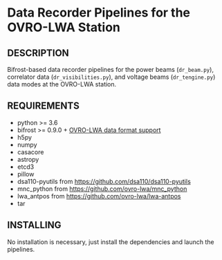 Data Recorder Pipelines for the OVRO-LWA Station
================================================

DESCRIPTION
-----------
Bifrost-based data recorder pipelines for the power beams (`dr_beam.py`), correlator data (`dr_visibilities.py`),
and voltage beams (`dr_tengine.py`) data modes at the OVRO-LWA station.

REQUIREMENTS
------------
 * python >= 3.6
 * bifrost >= 0.9.0 + [OVRO-LWA data format support](https://github.com/realtimeradio/caltech-bifrost-dsp)
 * h5py
 * numpy
 * casacore
 * astropy
 * etcd3
 * pillow
 * dsa110-pyutils from https://github.com/dsa110/dsa110-pyutils
 * mnc_python from https://github.com/ovro-lwa/mnc_python
 * lwa_antpos from https://github.com/ovro-lwa/lwa-antpos
 * tar

INSTALLING
----------
No installation is necessary, just install the dependencies and launch the
pipelines.
